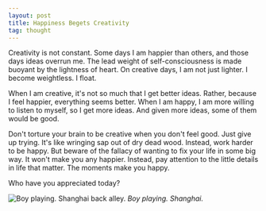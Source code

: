 ```yaml
---
layout: post
title: Happiness Begets Creativity
tag: thought
---
```


Creativity is not constant. Some days I am happier
than others, and those days ideas overrun me. The
lead weight of self-consciousness is made buoyant
by the lightness of heart. On creative days, I am
not just lighter. I become weightless. I float.

When I am creative, it's not so much that I get
better ideas. Rather, because I feel happier,
everything seems better. When I am happy, I am
more willing to listen to myself, so I get more
ideas. And given more ideas, some of them would be
good.

Don't torture your brain to be creative when you
don't feel good. Just give up trying. It's like
wringing sap out of dry dead wood. Instead, work
harder to be happy. But beware of the fallacy of
wanting to fix your life in some big way. It won't
make you any happier. Instead, pay attention to
the little details in life that matter. The
moments make you happy.

Who have you appreciated today?

<span class='splash'>
 <img alt="Boy playing. Shanghai back alley." title="Boy playing. Shanghai back alley." src="http://i467.photobucket.com/albums/rr40/hdyeh2000/IMG_4838.jpg"/>
 <i> Boy playing. Shanghai. </i>
</span>
